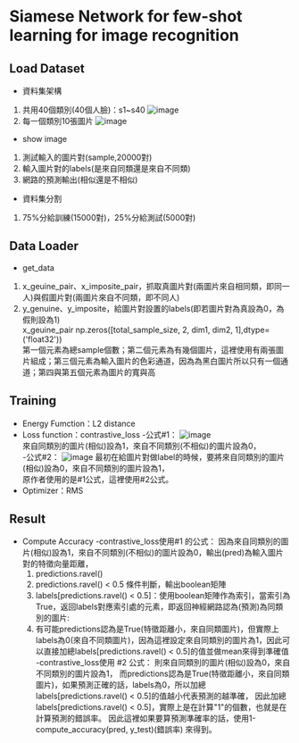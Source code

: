 # Siamese Network for few-shot learning for image recognition

## Load Dataset
- 資料集架構
1. 共用40個類別(40個人臉)：s1~s40
![image](https://raw.githubusercontent.com/sudharsan13296/Hands-On-Meta-Learning-With-Python/7a73852d3439f11b84fd1b8d0c79be83e1ae0046/02.%20Face%20and%20Audio%20Recognition%20using%20Siamese%20Networks/Images/1.png)
2. 每一個類別10張圖片
![image](https://raw.githubusercontent.com/sudharsan13296/Hands-On-Meta-Learning-With-Python/7a73852d3439f11b84fd1b8d0c79be83e1ae0046/02.%20Face%20and%20Audio%20Recognition%20using%20Siamese%20Networks/Images/3.png)
- show image
1. 測試輸入的圖片對(sample,20000對)
2. 輸入圖片對的labels(是來自同類還是來自不同類)
3. 網路的預測輸出(相似還是不相似)
- 資料集分割
1. 75%分給訓練(15000對)，25%分給測試(5000對)
## Data Loader
- get_data
1. x_geuine_pair、x_imposite_pair，抓取真圖片對(兩圖片來自相同類，即同一人)與假圖片對(兩圖片來自不同類，即不同人)
2. y_genuine、y_imposite，給圖片對設置的labels(即若圖片對為真設為0，為假則設為1)  
x_geuine_pair np.zeros([total_sample_size, 2, dim1, dim2, 1],dtype=('float32'))  
第一個元素為總sample個數；第二個元素為有幾個圖片，這裡使用有兩張圖片組成；第三個元素為輸入圖片的色彩通道，因為為黑白圖片所以只有一個通道；第四與第五個元素為圖片的寬與高
## Training
- Energy Fumction：L2 distance
- Loss function：contrastive_loss
  -公式#1：
   ![image](https://i.stack.imgur.com/zDtA0.png)  
   來自同類別的圖片(相似)設為1，來自不同類別(不相似)的圖片設為0，  
  -公式#2：
  ![image](https://pic3.zhimg.com/80/v2-bfa48776c69d7e2cbfcf9bc118e5e86e_720w.webp)
  最初在給圖片對做label的時候，要將來自同類別的圖片(相似)設為0，來自不同類別的圖片設為1，  
  原作者使用的是#1公式，這裡使用#2公式。  
- Optimizer：RMS
## Result
- Compute Accuracy
  -contrastive_loss使用#1 的公式：
  因為來自同類別的圖片(相似)設為1，來自不同類別(不相似)的圖片設為0，輸出(pred)為輸入圖片對的特徵向量距離，
  1) predictions.ravel()
  2) predictions.ravel() < 0.5 條件判斷，輸出boolean矩陣
  3) labels[predictions.ravel() < 0.5]：使用boolean矩陣作為索引，當索引為True，返回labels對應索引處的元素，即返回神經網路認為(預測)為同類別的圖片: 
  4) 有可能predictions認為是True(特徵距離小，來自同類圖片)，但實際上labels為0(來自不同類圖片)，因為這裡設定來自同類別的圖片為1，因此可以直接加總labels[predictions.ravel() < 0.5]的值並做mean來得到準確值
  -contrastive_loss使用 #2 公式：
則來自同類別的圖片(相似)設為0，來自不同類別的圖片設為1，
而predictions認為是True(特徵距離小，來自同類圖片)，如果預測正確的話，labels為0，所以加總labels[predictions.ravel() < 0.5]的值越小代表預測的越準確，
因此加總labels[predictions.ravel() < 0.5]，實際上是在計算"1"的個數，也就是在計算預測的錯誤率。
因此這裡如果要算預測準確率的話，使用1-compute_accuracy(pred, y_test)(錯誤率) 來得到。
